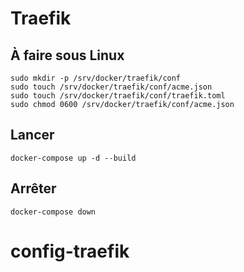 # Traefik

## À faire sous Linux

    sudo mkdir -p /srv/docker/traefik/conf
    sudo touch /srv/docker/traefik/conf/acme.json
    sudo touch /srv/docker/traefik/conf/traefik.toml
    sudo chmod 0600 /srv/docker/traefik/conf/acme.json

## Lancer 

    docker-compose up -d --build

## Arrêter

    docker-compose down
# config-traefik
